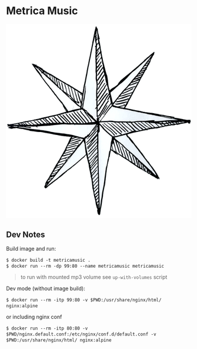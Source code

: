 # Metrica Music

![logo](./material/logo-first.png)

## Dev Notes

Build image and run:

```
$ docker build -t metricamusic .
$ docker run --rm -dp 99:80 --name metricamusic metricamusic
```

> to run with mounted mp3 volume see `up-with-volumes` script

Dev mode (without image build):

```
$ docker run --rm -itp 99:80 -v $PWD:/usr/share/nginx/html/ nginx:alpine
```

or including nginx conf

```
$ docker run --rm -itp 80:80 -v $PWD/nginx.default.conf:/etc/nginx/conf.d/default.conf -v $PWD:/usr/share/nginx/html/ nginx:alpine
```
